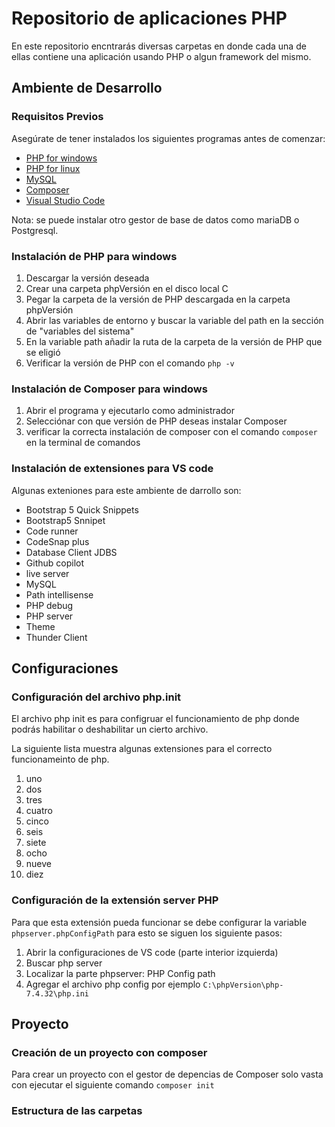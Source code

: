 # Repositorio de aplicaciones PHP

En este repositorio encntrarás diversas carpetas en donde cada una de ellas contiene una aplicación usando PHP o algun framework del mismo.

## Ambiente de Desarrollo

### Requisitos Previos
Asegúrate de tener instalados los siguientes programas antes de comenzar:

- [PHP for windows](https://windows.php.net/download)
- [PHP for linux](https://www.php.net/downloads.php)
- [MySQL](https://dev.mysql.com/downloads/installer/)
- [Composer](https://getcomposer.org/download/)
- [Visual Studio Code](https://code.visualstudio.com/download/)

Nota: se puede instalar otro gestor de base de datos como mariaDB o Postgresql.

### Instalación de PHP para windows 
1. Descargar la versión deseada
2. Crear una carpeta phpVersión en el disco local C
3. Pegar la carpeta de la versión de PHP descargada en la carpeta phpVersión
4. Abrir las variables de entorno y buscar la variable del path en la sección de "variables del sistema"
5. En la variable path añadir la ruta de la carpeta de la versión de PHP que se eligió
6. Verificar la versión de PHP con el comando `php -v`

### Instalación de Composer para windows
1. Abrir el programa y ejecutarlo como administrador
2. Selecciónar con que versión de PHP deseas instalar Composer
3. verificar la correcta instalación de composer con el comando `composer` en la terminal de comandos 

### Instalación de extensiones para VS code
Algunas exteniones para este ambiente de darrollo son:
- Bootstrap 5 Quick Snippets
- Bootstrap5 Snnipet
- Code runner
- CodeSnap plus
- Database Client JDBS
- Github copilot
- live server
- MySQL
- Path intellisense
- PHP debug
- PHP server
- Theme
- Thunder Client

## Configuraciones
 
### Configuración del archivo php.init
El archivo php init es para configruar el funcionamiento de php donde podrás habilitar o deshabilitar un cierto archivo.

La siguiente lista muestra algunas extensiones para el correcto funcionameinto de php.
1. uno
2. dos
3. tres
4. cuatro
5. cinco
6. seis
7. siete
8. ocho
9. nueve
10. diez

### Configuración de la extensión server PHP
Para que esta extensión pueda funcionar se debe configurar la variable `phpserver.phpConfigPath` para esto se siguen los siguiente pasos:

1. Abrir la configuraciones de VS code (parte interior izquierda)
2. Buscar php server 
3. Localizar la parte phpserver: PHP Config path
4. Agregar el archivo php config por ejemplo `C:\phpVersion\php-7.4.32\php.ini`

## Proyecto
### Creación de un proyecto con composer
Para crear un proyecto con el gestor de depencias de Composer solo vasta con ejecutar el siguiente comando `composer init`

### Estructura de las carpetas